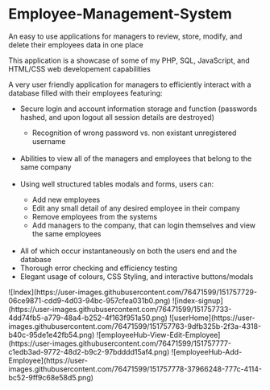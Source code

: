 # Employee-Management-System
An easy to use applications for managers to review, store, modify, and delete their employees data in one place

This application is a showcase of some of my PHP, SQL, JavaScript, and HTML/CSS web developement capabilities

A very user friendly application for managers to efficiently interact with a database filled with their employees featuring:
<ul>
  <li> Secure login and account information storage and function (passwords hashed, and upon logout all session details are destroyed)</li>
  <ul>
    <li>Recognition of wrong password vs. non existant unregistered username</li>
  </ul>
  <br>
  <li> Abilities to view all of the managers and employees that belong to the same company</li>
  <br>
  <li> Using well structured tables modals and forms, users can:</li>
  <ul>
    <li> Add new employees</li>
    <li> Edit any small detail of any desired employee in their company</li></li>
    <li> Remove employees from the systems</li>
    <li> Add managers to the company, that can login themselves and view the same employees</li>
  </ul>
  <br>
  <li> All of which occur instantaneously on both the users end and the database</li>
  <li> Thorough error checking and efficiency testing</li>
  <li> Elegant usage of colours, CSS Styling, and interactive buttons/modals
</ul>
![Index](https://user-images.githubusercontent.com/76471599/151757729-06ce9871-cdd9-4d03-94bc-957cfea031b0.png)
![index-signup](https://user-images.githubusercontent.com/76471599/151757733-4dd74fb5-a779-48a4-b252-4f163f951a50.png)
![userHome](https://user-images.githubusercontent.com/76471599/151757763-9dfb325b-2f3a-4318-b40c-95de1e42fb54.png)
![employeeHub-View-Edit-Employee](https://user-images.githubusercontent.com/76471599/151757777-c1edb3ad-9772-48d2-b9c2-97bdddd15af4.png)
![employeeHub-Add-Employee](https://user-images.githubusercontent.com/76471599/151757778-37966248-777c-4114-bc52-9ff9c68e58d5.png)
